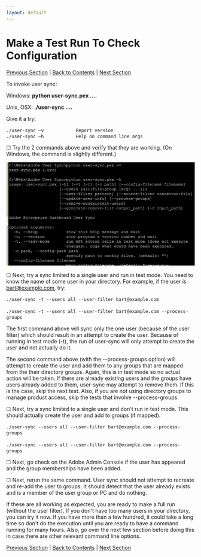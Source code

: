 ```yaml
---
layout: default
---
```


# Make a Test Run To Check Configuration

[Previous Section](setup_config_files.md) \| [Back to Contents](index.md) \| [Next Section](monitoring.md)

To invoke user sync:

Windows:      **python user-sync.pex ….**

Unix, OSX:     **./user-sync ….**


Give it a try:

	./user-sync –v            Report version
	./user-sync –h            Help on command line args

&#9744; Try the 2 commands above and verify that they are working. (On Windows, the command is slightly different.)


![img](images/test_run_screen.png)

&#9744; Next, try a sync limited to a single user and run in test mode.  You need to know the name of some user in your directory.  For example, if the user is bart@example.com, try:


	./user-sync -t --users all --user-filter bart@example.com 

	./user-sync -t --users all --user-filter bart@example.com --process-groups

The first command above will sync only the one user (because of the user filter) which should result in an attempt to create the user.  Because of running in test mode (-t), the run of user-sync will only attempt to create the user and not actually do it.

The second command above (with the --process-groups option) will attempt to create the user and add them to any groups that are mapped from the their directory groups.  Again, this is in test mode so no actual action will be taken.  If there are already existing users and the groups have users already added to them, user-sync may attempt to remove them.  If this is the case, skip the next test.  Also, if you are not using directory groups to manage product access, skip the tests that involve --process-groups.

&#9744; Next, try a sync limited to a single user and don't run in test mode.  This should actually create the user and add to groups (if mapped). 

	./user-sync --users all --user-filter bart@example.com --process-groups

	./user-sync --users all --user-filter bart@example.com --process-groups

&#9744; Next, go check on the Adobe Admin Console if the user has appeared and the group memberships have been added.

&#9744; Next, rerun the same command.  User sync should not attempt to recreate and re-add the user to groups.  It should detect that the user already exists and is a member of the user group or PC and do nothing.

If these are all working as expected, you are ready to make a full run (without the user filter).  If you don't have too many users in your directory, you can try it now.  If you have more than a few hundred, it could take a long time so don't do the execution until you are ready to have a command running for many hours.  Also, go over the next few section before doing this in case there are other relevant command  line options.




[Previous Section](setup_config_files.md) \| [Back to Contents](index.md) \| [Next Section](monitoring.md)

